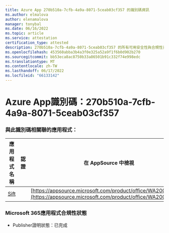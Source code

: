 ```yaml
---
title: Azure App 270b510a-7cfb-4a9a-8071-5ceab03cf357 的識別碼資訊
ms.author: elmalova
author: elenamalova
manager: tonybal
ms.date: 06/16/2022
ms.topic: article
ms.service: attestation
certification_type: attested
description: 270b510a-7cfb-4a9a-8071-5ceab03cf357 的所有可用安全性與合規性資訊。
ms.openlocfilehash: 453560abba3b4a3f0e325a52a9f1f6b0d902b270
ms.sourcegitcommit: bb53eca8ac8750b33a86501b91c332f74e998edc
ms.translationtype: MT
ms.contentlocale: zh-TW
ms.lasthandoff: 06/17/2022
ms.locfileid: "66133142"
---
```

# <a name="azure-app-id-270b510a-7cfb-4a9a-8071-5ceab03cf357"></a>Azure App識別碼：270b510a-7cfb-4a9a-8071-5ceab03cf357


### <a name="apps-associated-with-this-id"></a>與此識別碼相關聯的應用程式：
| **應用程式名稱** | **認證** | **在 AppSource 中檢視** |
|--------------|---------------|-----------------------|
| [Sift](../forward/WA200002545.md) |  | [https://appsource.microsoft.com/product/office/WA200002545](https://appsource.microsoft.com/product/office/WA200002545) |

### <a name="microsoft-365-app-compliance-status"></a>Microsoft 365應用程式合規性狀態
- Publisher證明狀態：已完成
